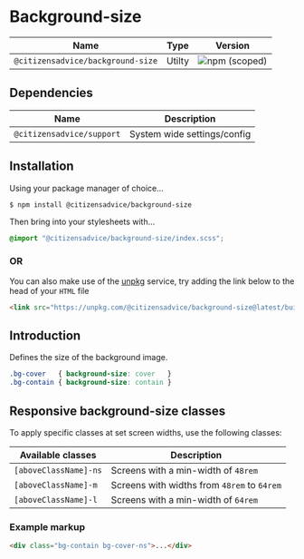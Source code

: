 # Background-size

| Name                              | Type   | Version                                                                           |
|-----------------------------------|--------|-----------------------------------------------------------------------------------|
| `@citizensadvice/background-size` | Utilty | ![npm (scoped)](https://img.shields.io/npm/v/@citizensadvice/background-size.svg) |

## Dependencies

| Name                      | Description                 |
|---------------------------|-----------------------------|
| `@citizensadvice/support` | System wide settings/config |

## Installation

Using your package manager of choice...

```shell
$ npm install @citizensadvice/background-size
```

Then bring into your stylesheets with...

```scss
@import "@citizensadvice/background-size/index.scss";
```

### OR
You can also make use of the [unpkg](https://unpkg.com) service, try adding the link below to the head of your `HTML` file

```html
<link src="https://unpkg.com/@citizensadvice/background-size@latest/build/background-size.css"/>
```

## Introduction

Defines the size of the background image.

```CSS
.bg-cover   { background-size: cover   }
.bg-contain { background-size: contain }
```

## Responsive background-size classes

To apply specific classes at set screen widths, use the following classes:

| Available classes     | Description                                 |
|-----------------------|---------------------------------------------|
| `[aboveClassName]-ns` | Screens with a min-width of `48rem`         |
| `[aboveClassName]-m`  | Screens with widths from `48rem` to `64rem` |
| `[aboveClassName]-l`  | Screens with a min-width of `64rem`         |

### Example markup

```html
<div class="bg-contain bg-cover-ns">...</div>
```
